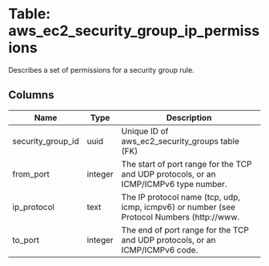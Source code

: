 
# Table: aws_ec2_security_group_ip_permissions
Describes a set of permissions for a security group rule.
## Columns
| Name        | Type           | Description  |
| ------------- | ------------- | -----  |
|security_group_id|uuid|Unique ID of aws_ec2_security_groups table (FK)|
|from_port|integer|The start of port range for the TCP and UDP protocols, or an ICMP/ICMPv6 type number.|
|ip_protocol|text|The IP protocol name (tcp, udp, icmp, icmpv6) or number (see Protocol Numbers (http://www.|
|to_port|integer|The end of port range for the TCP and UDP protocols, or an ICMP/ICMPv6 code.|
